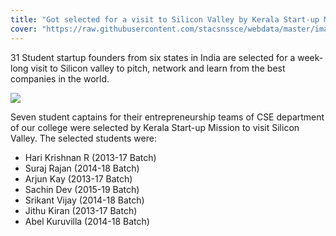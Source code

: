 ```yaml
---
title: "Got selected for a visit to Silicon Valley by Kerala Start-up Mission"
cover: "https://raw.githubusercontent.com/stacsnssce/webdata/master/images/awards/silicon.png"
---
```

31 Student startup founders from six states in India are selected for a week-long visit to Silicon valley to pitch, network and learn from the best companies in the world.

![](https://raw.githubusercontent.com/stacsnssce/webdata/master/images/awards/silicon.png)

Seven student captains for their entrepreneurship teams of CSE department of our college were selected by Kerala Start-up Mission to visit Silicon Valley.  The selected students were:
- Hari Krishnan R (2013-17 Batch)  
- Suraj Rajan (2014-18 Batch)  
- Arjun Kay (2013-17 Batch)  
- Sachin Dev (2015-19 Batch)  
- Srikant Vijay (2014-18 Batch)  
- Jithu Kiran (2013-17 Batch)  
- Abel Kuruvilla (2014-18 Batch)
